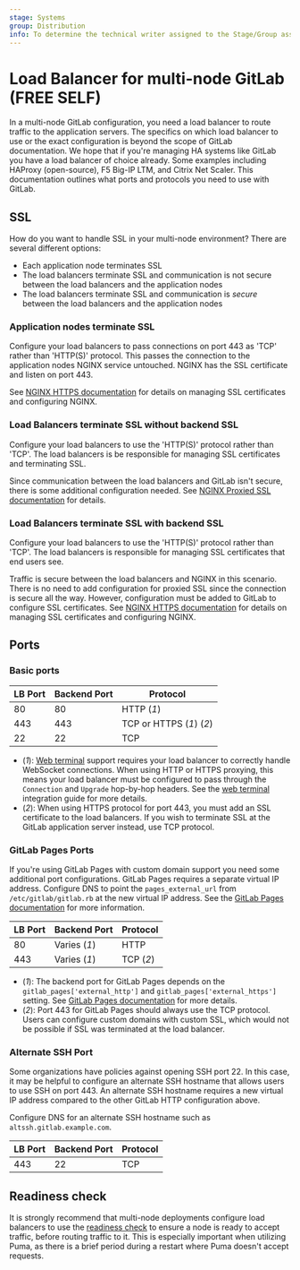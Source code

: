 ```yaml
---
stage: Systems
group: Distribution
info: To determine the technical writer assigned to the Stage/Group associated with this page, see https://about.gitlab.com/handbook/engineering/ux/technical-writing/#assignments
---
```


# Load Balancer for multi-node GitLab **(FREE SELF)**

In a multi-node GitLab configuration, you need a load balancer to route
traffic to the application servers. The specifics on which load balancer to use
or the exact configuration is beyond the scope of GitLab documentation. We hope
that if you're managing HA systems like GitLab you have a load balancer of
choice already. Some examples including HAProxy (open-source), F5 Big-IP LTM,
and Citrix Net Scaler. This documentation outlines what ports and protocols
you need to use with GitLab.

## SSL

How do you want to handle SSL in your multi-node environment? There are several different
options:

- Each application node terminates SSL
- The load balancers terminate SSL and communication is not secure between
  the load balancers and the application nodes
- The load balancers terminate SSL and communication is *secure* between the
  load balancers and the application nodes

### Application nodes terminate SSL

Configure your load balancers to pass connections on port 443 as 'TCP' rather
than 'HTTP(S)' protocol. This passes the connection to the application nodes
NGINX service untouched. NGINX has the SSL certificate and listen on port 443.

See [NGINX HTTPS documentation](https://docs.gitlab.com/omnibus/settings/nginx.html#enable-https)
for details on managing SSL certificates and configuring NGINX.

### Load Balancers terminate SSL without backend SSL

Configure your load balancers to use the 'HTTP(S)' protocol rather than 'TCP'.
The load balancers is be responsible for managing SSL certificates and
terminating SSL.

Since communication between the load balancers and GitLab isn't secure,
there is some additional configuration needed. See
[NGINX Proxied SSL documentation](https://docs.gitlab.com/omnibus/settings/nginx.html#supporting-proxied-ssl)
for details.

### Load Balancers terminate SSL with backend SSL

Configure your load balancers to use the 'HTTP(S)' protocol rather than 'TCP'.
The load balancers is responsible for managing SSL certificates that
end users see.

Traffic is secure between the load balancers and NGINX in this
scenario. There is no need to add configuration for proxied SSL since the
connection is secure all the way. However, configuration must be
added to GitLab to configure SSL certificates. See
[NGINX HTTPS documentation](https://docs.gitlab.com/omnibus/settings/nginx.html#enable-https)
for details on managing SSL certificates and configuring NGINX.

## Ports

### Basic ports

| LB Port | Backend Port | Protocol                 |
| ------- | ------------ | ------------------------ |
| 80      | 80           | HTTP (*1*)               |
| 443     | 443          | TCP or HTTPS (*1*) (*2*) |
| 22      | 22           | TCP                      |

- (*1*): [Web terminal](../ci/environments/index.md#web-terminals-deprecated) support requires
  your load balancer to correctly handle WebSocket connections. When using
  HTTP or HTTPS proxying, this means your load balancer must be configured
  to pass through the `Connection` and `Upgrade` hop-by-hop headers. See the
  [web terminal](integration/terminal.md) integration guide for
  more details.
- (*2*): When using HTTPS protocol for port 443, you must add an SSL
  certificate to the load balancers. If you wish to terminate SSL at the
  GitLab application server instead, use TCP protocol.

### GitLab Pages Ports

If you're using GitLab Pages with custom domain support you need some
additional port configurations.
GitLab Pages requires a separate virtual IP address. Configure DNS to point the
`pages_external_url` from `/etc/gitlab/gitlab.rb` at the new virtual IP address. See the
[GitLab Pages documentation](pages/index.md) for more information.

| LB Port | Backend Port  | Protocol  |
| ------- | ------------- | --------- |
| 80      | Varies (*1*)  | HTTP      |
| 443     | Varies (*1*)  | TCP (*2*) |

- (*1*): The backend port for GitLab Pages depends on the
  `gitlab_pages['external_http']` and `gitlab_pages['external_https']`
  setting. See [GitLab Pages documentation](pages/index.md) for more details.
- (*2*): Port 443 for GitLab Pages should always use the TCP protocol. Users can
  configure custom domains with custom SSL, which would not be possible
  if SSL was terminated at the load balancer.

### Alternate SSH Port

Some organizations have policies against opening SSH port 22. In this case,
it may be helpful to configure an alternate SSH hostname that allows users
to use SSH on port 443. An alternate SSH hostname requires a new virtual IP address
compared to the other GitLab HTTP configuration above.

Configure DNS for an alternate SSH hostname such as `altssh.gitlab.example.com`.

| LB Port | Backend Port | Protocol |
| ------- | ------------ | -------- |
| 443     | 22           | TCP      |

## Readiness check

It is strongly recommend that multi-node deployments configure load balancers to use the [readiness check](../user/admin_area/monitoring/health_check.md#readiness) to ensure a node is ready to accept traffic, before routing traffic to it. This is especially important when utilizing Puma, as there is a brief period during a restart where Puma doesn't accept requests.

<!-- ## Troubleshooting

Include any troubleshooting steps that you can foresee. If you know beforehand what issues
one might have when setting this up, or when something is changed, or on upgrading, it's
important to describe those, too. Think of things that may go wrong and include them here.
This is important to minimize requests for support, and to avoid doc comments with
questions that you know someone might ask.

Each scenario can be a third-level heading, e.g. `### Getting error message X`.
If you have none to add when creating a doc, leave this section in place
but commented out to help encourage others to add to it in the future. -->

